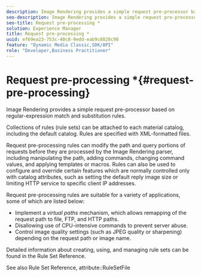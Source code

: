 ```yaml
---
description: Image Rendering provides a simple request pre-processor based on regular-expression match and substitution rules.
seo-description: Image Rendering provides a simple request pre-processor based on regular-expression match and substitution rules.
seo-title: Request pre-processing *
solution: Experience Manager
title: Request pre-processing *
uuid: ef69ea23-753c-40c8-9edd-eab9c8820c98
feature: "Dynamic Media Classic,SDK/API"
role: "Developer,Business Practitioner"
---
```


# Request pre-processing *{#request-pre-processing}

Image Rendering provides a simple request pre-processor based on regular-expression match and substitution rules.

Collections of rules (rule sets) can be attached to each material catalog, including the default catalog. Rules are specified with XML-formatted files.

Request pre-processing rules can modify the path and query portions of requests before they are processed by the Image Rendering parser, including manipulating the path, adding commands, changing command values, and applying templates or macros. Rules can also be used to configure and override certain features which are normally controlled only with catalog attributes, such as setting the default reply image size or limiting HTTP service to specific client IP addresses.

Request pre-processing rules are suitable for a variety of applications, some of which are listed below:

* Implement a *virtual paths* mechanism, which allows remapping of the request path to file, FTP, and HTTP paths. 
* Disallowing use of CPU-intensive commands to prevent server abuse. 
* Control image quality settings (such as JPEG quality or sharpening) depending on the request path or image name.

Detailed information about creating, using, and managing rule sets can be found in the Rule Set Reference.

See also Rule Set Reference, attribute::RuleSetFile 
